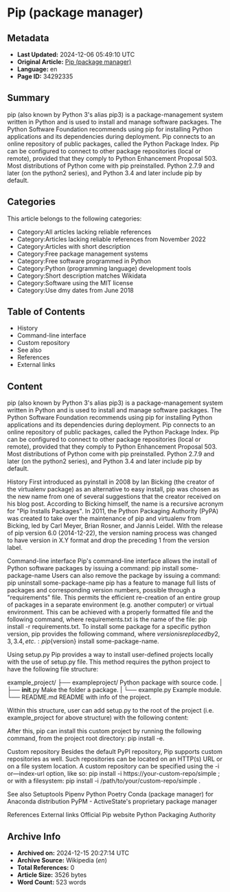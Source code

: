 # Pip (package manager)

## Metadata
- **Last Updated:** 2024-12-06 05:49:10 UTC
- **Original Article:** [Pip (package manager)](https://en.wikipedia.org/wiki/Pip_(package_manager))
- **Language:** en
- **Page ID:** 34292335

## Summary
pip (also known by Python 3's alias pip3) is a package-management system written in Python and is used to install and manage software packages. The Python Software Foundation recommends using pip for installing Python applications and its dependencies during deployment. Pip connects to an online repository of public packages, called the Python Package Index. Pip can be configured to connect to other package repositories (local or remote), provided that they comply to Python Enhancement Proposal 503.
Most distributions of Python come with pip preinstalled. Python 2.7.9 and later (on the python2 series), and Python 3.4 and later include pip by default.

## Categories
This article belongs to the following categories:

- Category:All articles lacking reliable references
- Category:Articles lacking reliable references from November 2022
- Category:Articles with short description
- Category:Free package management systems
- Category:Free software programmed in Python
- Category:Python (programming language) development tools
- Category:Short description matches Wikidata
- Category:Software using the MIT license
- Category:Use dmy dates from June 2018

## Table of Contents

- History
- Command-line interface
- Custom repository
- See also
- References
- External links

## Content

pip (also known by Python 3's alias pip3) is a package-management system written in Python and is used to install and manage software packages. The Python Software Foundation recommends using pip for installing Python applications and its dependencies during deployment. Pip connects to an online repository of public packages, called the Python Package Index. Pip can be configured to connect to other package repositories (local or remote), provided that they comply to Python Enhancement Proposal 503.
Most distributions of Python come with pip preinstalled. Python 2.7.9 and later (on the python2 series), and Python 3.4 and later include pip by default.

History
First introduced as pyinstall in 2008 by Ian Bicking (the creator of the virtualenv package) as an alternative to easy install, pip was chosen as the new name from one of several suggestions that the creator received on his blog post. According to Bicking himself, the name is a recursive acronym for "Pip Installs Packages". In 2011, the Python Packaging Authority (PyPA) was created to take over the maintenance of pip and virtualenv from Bicking, led by Carl Meyer, Brian Rosner, and Jannis Leidel.
With the release of pip version 6.0 (2014-12-22), the version naming process was changed to have version in X.Y format and drop the preceding 1 from the version label.

Command-line interface
Pip's command-line interface allows the install of Python software packages by issuing a command: pip install some-package-name
Users can also remove the package by issuing a command: pip uninstall some-package-name
pip has a feature to manage full lists of packages and corresponding version numbers, possible through a "requirements" file. This permits the efficient re-creation of an entire group of packages in a separate environment (e.g. another computer) or virtual environment. This can be achieved with a properly formatted file and the following command, where requirements.txt is the name of the file: pip install -r requirements.txt.
To install some package for a specific python version, pip provides the following command, where ${version} is replaced by 2, 3, 3.4, etc.: pip${version} install some-package-name.

Using setup.py
Pip provides a way to install user-defined projects locally with the use of setup.py file. This method requires the python project to have the following file structure:

example_project/
├── exampleproject/      Python package with source code.
|    ├── __init__.py     Make the folder a package.
|    └── example.py      Example module.
└── README.md            README with info of the project.

Within this structure, user can add setup.py to the root of the project (i.e. example_project for above structure) with the following content:

After this, pip can install this custom project by running the following command, from the project root directory: pip install -e.

Custom repository
Besides the default PyPI repository, Pip supports custom repositories as well. Such repositories can be located on an HTTP(s) URL or on a file system location.
A custom repository can be specified using the -i or—index-url option, like so: pip install -i https://your-custom-repo/simple <package name>; or with a filesystem: pip install -i /path/to/your/custom-repo/simple <package name>.

See also
Setuptools
Pipenv
Python Poetry
Conda (package manager) for Anaconda distribution
PyPM - ActiveState's proprietary package manager

References
External links
Official Pip website
Python Packaging Authority

## Archive Info
- **Archived on:** 2024-12-15 20:27:14 UTC
- **Archive Source:** Wikipedia (_en_)
- **Total References:** 0
- **Article Size:** 3526 bytes
- **Word Count:** 523 words
